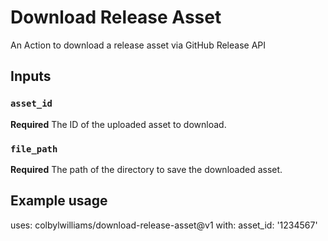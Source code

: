 # Download Release Asset

An Action to download a release asset via GitHub Release API

## Inputs

### `asset_id`

**Required** The ID of the uploaded asset to download.

### `file_path`

**Required** The path of the directory to save the downloaded asset.

## Example usage

uses: colbylwilliams/download-release-asset@v1
with:
  asset_id: '1234567'
